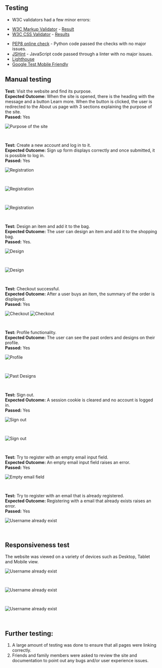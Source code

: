 ## Testing
- W3C validators had a few minor errors:
* [W3C Markup Validator](https://validator.w3.org/) - [Result](https://validator.w3.org/nu/?doc=https%3A%2F%2Fdesign-your-crafts.herokuapp.com%2F)
* [W3C CSS Validator](https://jigsaw.w3.org/css-validator/) - [Results](https://jigsaw.w3.org/css-validator/validator?uri=https%3A%2F%2Fdesign-your-crafts.herokuapp.com%2F&profile=css3svg&usermedium=all&warning=1&vextwarning=&lang=en)
- [PEP8 online check](http://pep8online.com/) - Python code passed the checks with no major issues.
- [JSHint](https://jshint.com/) - JavaScript code passed through a linter with no major issues.
- [Lighthouse](media/testing_images/lighthouse.png)
- [Google Test Mobile Friendly](https://search.google.com/test/mobile-friendly?url=https%3A%2F%2Fdesign-your-crafts.herokuapp.com%2F) 


## Manual testing 
**Test:** Visit the website and find its purpose.  
**Expected Outcome:** When the site is opened, there is the heading with the message and a button Learn more. When the button is clicked, the user is redirected to the About us page with 3 sections explaining the purpose of the site.      
**Passed:** Yes

<img src="media/readme_images/about us.gif" alt="Purpose of the site" style="max-height:250px">  
<p>&nbsp;</p>

**Test:** Create a new account and log in to it.  
**Expected Outcome:** Sign up form displays correctly and once submitted, it is possible to log in.    
**Passed:** Yes 

<img src="media/testing_images/registartion_test.png" alt="Registration" style="max-height:250px"> 

<p>&nbsp;</p>
<img src="media/testing_images/registartion_test2.png" alt="Registration" style="max-height:250px"> 
<p>&nbsp;</p>
<img src="media/testing_images/registartion_test3.png" alt="Registration" style="max-height:250px"> 
<p>&nbsp;</p>

**Test:**  Design an item and add it to the bag.  
**Expected Outcome:** The user can design an item and add it to the shopping bag.  
**Passed:** Yes.

<img src="media/testing_images/design.png" alt="Design" style="max-height:250px"> 
<p>&nbsp;</p>
<img src="media/testing_images/design2.png" alt="Design" style="max-height:250px"> 
<p>&nbsp;</p>

**Test:** Checkout successful.  
**Expected Outcome:** After a user buys an item, the summary of the order is displayed.  
**Passed:** Yes 

<img src="media/testing_images/checkout.png" alt="Checkout" style="max-height:250px"> 
<img src="media/testing_images/checkout2.png" alt="Checkout" style="max-height:250px"> 
<p>&nbsp;</p>

**Test:** Profile functionality.  
**Expected Outcome:** The user can see the past orders and designs on their profile.  
**Passed:** Yes  

<img src="media/testing_images/profile.png" alt="Profile" style="max-height:250px"> 
<p>&nbsp;</p>
<img src="media/testing_images/past_designs.png" alt="Past Designs" style="max-height:250px"> 
<p>&nbsp;</p>

**Test:** Sign out.  
**Expected Outcome:**  A session cookie is cleared and no account is logged in.   
**Passed:** Yes 

<img src="media/testing_images/sign out.png"  alt="Sign out" style="max-height:250px"> 
<p>&nbsp;</p>
<img src="media/testing_images/sign out2.png"  alt="Sign out" style="max-height:250px"> 
<p>&nbsp;</p>


**Test:** Try to register with an empty email input field.  
**Expected Outcome:** An empty email input field raises an error.  
**Passed:** Yes 

<img src="media/testing_images/noemail.png"  alt="Empty email field" style="max-height:250px"> 
<p>&nbsp;</p>


**Test:** Try to register with an email that is already registered.   
**Expected Outcome:** Registering with a email that already exists raises an error.  
**Passed:** Yes 

<img src="media/testing_images/already exists.png" alt="Username already exist" style="max-height:250px"> 
<p>&nbsp;</p>

 
 
## Responsiveness test
The website was viewed on a variety of devices such as Desktop, Tablet and Mobile view.

<img src="media/testing_images/mobile.png" alt="Username already exist" style="max-height:250px"> 
<p>&nbsp;</p>
<img src="media/testing_images/tablet.png" alt="Username already exist" style="max-height:250px"> 
<p>&nbsp;</p>
<img src="media/testing_images/home_example.png" alt="Username already exist" style="max-height:250px"> 
<p>&nbsp;</p>

## Further testing:
1. A large amount of testing was done to ensure that all pages were linking correctly.
2. Friends and family members were asked to review the site and documentation to point out any bugs and/or user experience issues.



